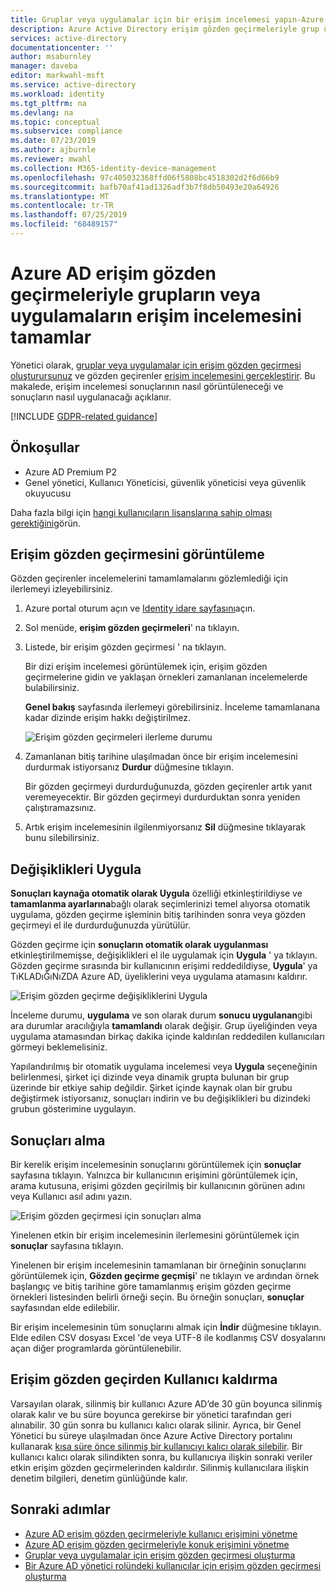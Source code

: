 ```yaml
---
title: Gruplar veya uygulamalar için bir erişim incelemesi yapın-Azure Active Directory | Microsoft Docs
description: Azure Active Directory erişim gözden geçirmeleriyle grup üyelerinin veya uygulama erişiminin erişim incelemesini tamamlamayı öğrenin.
services: active-directory
documentationcenter: ''
author: msaburnley
manager: daveba
editor: markwahl-msft
ms.service: active-directory
ms.workload: identity
ms.tgt_pltfrm: na
ms.devlang: na
ms.topic: conceptual
ms.subservice: compliance
ms.date: 07/23/2019
ms.author: ajburnle
ms.reviewer: mwahl
ms.collection: M365-identity-device-management
ms.openlocfilehash: 97c405032368ffd06f5808bc4518302d2f6d66b9
ms.sourcegitcommit: bafb70af41ad1326adf3b7f8db50493e20a64926
ms.translationtype: MT
ms.contentlocale: tr-TR
ms.lasthandoff: 07/25/2019
ms.locfileid: "68489157"
---
```

# <a name="complete-an-access-review-of-groups-or-applications-in-azure-ad-access-reviews"></a>Azure AD erişim gözden geçirmeleriyle grupların veya uygulamaların erişim incelemesini tamamlar

Yönetici olarak, [gruplar veya uygulamalar için erişim gözden geçirmesi oluşturursunuz](create-access-review.md) ve gözden geçirenler [erişim incelemesini gerçekleştirir](perform-access-review.md). Bu makalede, erişim incelemesi sonuçlarının nasıl görüntüleneceği ve sonuçların nasıl uygulanacağı açıklanır.

[!INCLUDE [GDPR-related guidance](../../../includes/gdpr-intro-sentence.md)]

## <a name="prerequisites"></a>Önkoşullar

- Azure AD Premium P2
- Genel yönetici, Kullanıcı Yöneticisi, güvenlik yöneticisi veya güvenlik okuyucusu

Daha fazla bilgi için [hangi kullanıcıların lisanslarına sahip olması gerektiğini](access-reviews-overview.md#which-users-must-have-licenses)görün.

## <a name="view-an-access-review"></a>Erişim gözden geçirmesini görüntüleme

Gözden geçirenler incelemelerini tamamlamalarını gözlemlediği için ilerlemeyi izleyebilirsiniz.

1. Azure portal oturum açın ve [Identity idare sayfasını](https://portal.azure.com/#blade/Microsoft_AAD_ERM/DashboardBlade/)açın.

1. Sol menüde, **erişim gözden geçirmeleri**' na tıklayın.

1. Listede, bir erişim gözden geçirmesi ' na tıklayın.

    Bir dizi erişim incelemesi görüntülemek için, erişim gözden geçirmelerine gidin ve yaklaşan örnekleri zamanlanan incelemelerde bulabilirsiniz.

    **Genel bakış** sayfasında ilerlemeyi görebilirsiniz. İnceleme tamamlanana kadar dizinde erişim hakkı değiştirilmez.

    ![Erişim gözden geçirmeleri ilerleme durumu](./media/complete-access-review/overview-progress.png)

1. Zamanlanan bitiş tarihine ulaşılmadan önce bir erişim incelemesini durdurmak istiyorsanız **Durdur** düğmesine tıklayın.

    Bir gözden geçirmeyi durdurduğunuzda, gözden geçirenler artık yanıt veremeyecektir. Bir gözden geçirmeyi durdurduktan sonra yeniden çalıştıramazsınız.

1. Artık erişim incelemesinin ilgilenmiyorsanız **Sil** düğmesine tıklayarak bunu silebilirsiniz.

## <a name="apply-the-changes"></a>Değişiklikleri Uygula

**Sonuçları kaynağa otomatik olarak Uygula** özelliği etkinleştirildiyse ve **tamamlanma ayarlarına**bağlı olarak seçimlerinizi temel alıyorsa otomatik uygulama, gözden geçirme işleminin bitiş tarihinden sonra veya gözden geçirmeyi el ile durdurduğunuzda yürütülür.

Gözden geçirme için **sonuçların otomatik olarak uygulanması** etkinleştirilmemişse, değişiklikleri el ile uygulamak için **Uygula** ' ya tıklayın. Gözden geçirme sırasında bir kullanıcının erişimi reddedildiyse, **Uygula**' ya TıKLADıĞıNıZDA Azure AD, üyeliklerini veya uygulama atamasını kaldırır.

![Erişim gözden geçirme değişikliklerini Uygula](./media/complete-access-review/apply-changes.png)

İnceleme durumu, **uygulama** ve son olarak durum **sonucu uygulanan**gibi ara durumlar aracılığıyla **tamamlandı** olarak değişir. Grup üyeliğinden veya uygulama atamasından birkaç dakika içinde kaldırılan reddedilen kullanıcıları görmeyi beklemelisiniz.

Yapılandırılmış bir otomatik uygulama incelemesi veya **Uygula** seçeneğinin belirlenmesi, şirket içi dizinde veya dinamik grupta bulunan bir grup üzerinde bir etkiye sahip değildir. Şirket içinde kaynak olan bir grubu değiştirmek istiyorsanız, sonuçları indirin ve bu değişiklikleri bu dizindeki grubun gösterimine uygulayın.

## <a name="retrieve-the-results"></a>Sonuçları alma

Bir kerelik erişim incelemesinin sonuçlarını görüntülemek için **sonuçlar** sayfasına tıklayın. Yalnızca bir kullanıcının erişimini görüntülemek için, arama kutusuna, erişimi gözden geçirilmiş bir kullanıcının görünen adını veya Kullanıcı asıl adını yazın.

![Erişim gözden geçirmesi için sonuçları alma](./media/complete-access-review/retrieve-results.png)

Yinelenen etkin bir erişim incelemesinin ilerlemesini görüntülemek için **sonuçlar** sayfasına tıklayın.

Yinelenen bir erişim incelemesinin tamamlanan bir örneğinin sonuçlarını görüntülemek için, **Gözden geçirme geçmişi**' ne tıklayın ve ardından örnek başlangıç ve bitiş tarihine göre tamamlanmış erişim gözden geçirme örnekleri listesinden belirli örneği seçin. Bu örneğin sonuçları, **sonuçlar** sayfasından elde edilebilir.

Bir erişim incelemesinin tüm sonuçlarını almak için **İndir** düğmesine tıklayın. Elde edilen CSV dosyası Excel 'de veya UTF-8 ile kodlanmış CSV dosyalarını açan diğer programlarda görüntülenebilir.

## <a name="remove-users-from-an-access-review"></a>Erişim gözden geçirden Kullanıcı kaldırma

 Varsayılan olarak, silinmiş bir kullanıcı Azure AD’de 30 gün boyunca silinmiş olarak kalır ve bu süre boyunca gerekirse bir yönetici tarafından geri alınabilir.  30 gün sonra bu kullanıcı kalıcı olarak silinir.  Ayrıca, bir Genel Yönetici bu süreye ulaşılmadan önce Azure Active Directory portalını kullanarak [kısa süre önce silinmiş bir kullanıcıyı kalıcı olarak silebilir](../fundamentals/active-directory-users-restore.md).  Bir kullanıcı kalıcı olarak silindikten sonra, bu kullanıcıya ilişkin sonraki veriler etkin erişim gözden geçirmelerinden kaldırılır.  Silinmiş kullanıcılara ilişkin denetim bilgileri, denetim günlüğünde kalır.

## <a name="next-steps"></a>Sonraki adımlar

- [Azure AD erişim gözden geçirmeleriyle kullanıcı erişimini yönetme](manage-user-access-with-access-reviews.md)
- [Azure AD erişim gözden geçirmeleriyle konuk erişimini yönetme](manage-guest-access-with-access-reviews.md)
- [Gruplar veya uygulamalar için erişim gözden geçirmesi oluşturma](create-access-review.md)
- [Bir Azure AD yönetici rolündeki kullanıcılar için erişim gözden geçirmesi oluşturma](../privileged-identity-management/pim-how-to-start-security-review.md)
